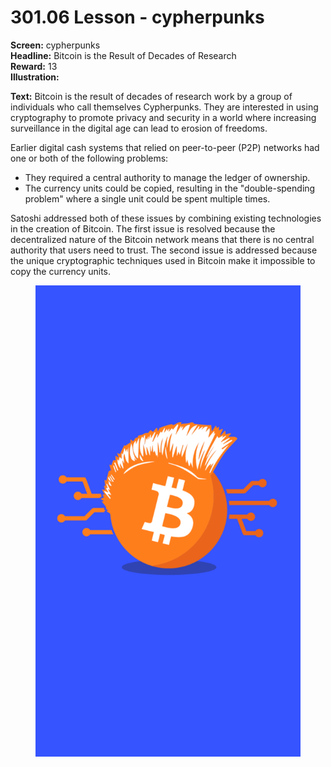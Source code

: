 # 301.06 Lesson - cypherpunks

**Screen:** cypherpunks\
**Headline:** Bitcoin is the Result of Decades of Research\
**Reward:** 13\
**Illustration:**

**Text:** Bitcoin is the result of decades of research work by a group of individuals who call themselves Cypherpunks. They are interested in using cryptography to promote privacy and security in a world where increasing surveillance in the digital age can lead to erosion of freedoms.

Earlier digital cash systems that relied on peer-to-peer (P2P) networks had one or both of the following problems:

* They required a central authority to manage the ledger of ownership.
* The currency units could be copied, resulting in the "double-spending problem" where a single unit could be spent multiple times.&#x20;

Satoshi addressed both of these issues by combining existing technologies in the creation of Bitcoin. The first issue is resolved because the decentralized nature of the Bitcoin network means that there is no central authority that users need to trust. The second issue is addressed because the unique cryptographic techniques used in Bitcoin make it impossible to copy the currency units.

<figure><img src="../.gitbook/assets/301-06.png" alt=""><figcaption></figcaption></figure>
